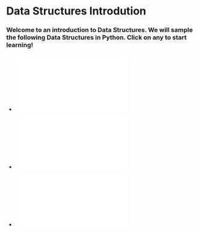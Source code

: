 # Data Structures Introdution
### Welcome to an introduction to Data Structures. We will sample the following Data Structures in Python. Click on any to start learning!
- ![Set](/Set/Set.md)
- ![Stack](/Stack/stack.md)
- ![Tree](/Tree/tree.md)